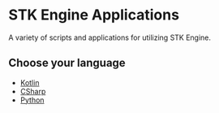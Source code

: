 # STK Engine Applications

A variety of scripts and applications for utilizing STK Engine.

## Choose your language

* [Kotlin](Kotlin)
* [CSharp](CSharp)
* [Python](Python)